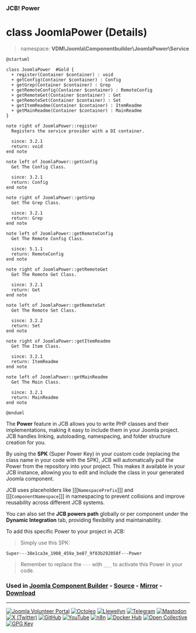 ### JCB! Power
# class JoomlaPower (Details)
> namespace: **VDM\Joomla\Componentbuilder\JoomlaPower\Service**

```uml
@startuml

class JoomlaPower  #Gold {
  + register(Container $container) : void
  + getConfig(Container $container) : Config
  + getGrep(Container $container) : Grep
  + getRemoteConfig(Container $container) : RemoteConfig
  + getRemoteGet(Container $container) : Get
  + getRemoteSet(Container $container) : Set
  + getItemReadme(Container $container) : ItemReadme
  + getMainReadme(Container $container) : MainReadme
}

note right of JoomlaPower::register
  Registers the service provider with a DI container.

  since: 3.2.1
  return: void
end note

note left of JoomlaPower::getConfig
  Get The Config Class.

  since: 3.2.1
  return: Config
end note

note right of JoomlaPower::getGrep
  Get The Grep Class.

  since: 3.2.1
  return: Grep
end note

note left of JoomlaPower::getRemoteConfig
  Get The Remote Config Class.

  since: 5.1.1
  return: RemoteConfig
end note

note right of JoomlaPower::getRemoteGet
  Get The Remote Get Class.

  since: 3.2.1
  return: Get
end note

note left of JoomlaPower::getRemoteSet
  Get The Remote Set Class.

  since: 3.2.2
  return: Set
end note

note right of JoomlaPower::getItemReadme
  Get The Item Class.

  since: 3.2.1
  return: ItemReadme
end note

note left of JoomlaPower::getMainReadme
  Get The Main Class.

  since: 3.2.1
  return: MainReadme
end note

@enduml
```

The **Power** feature in JCB allows you to write PHP classes and their implementations,
making it easy to include them in your Joomla project. JCB handles linking, autoloading,
namespacing, and folder structure creation for you.

By using the **SPK** (Super Power Key) in your custom code (replacing the class name
in your code with the SPK), JCB will automatically pull the Power from the repository
into your project. This makes it available in your JCB instance, allowing you to edit
and include the class in your generated Joomla component.

JCB uses placeholders like [[[`NamespacePrefix`]]] and [[[`ComponentNamespace`]]] in
namespacing to prevent collisions and improve reusability across different JCB systems.

You can also set the **JCB powers path** globally or per component under the
**Dynamic Integration** tab, providing flexibility and maintainability.

To add this specific Power to your project in JCB:

> Simply use this SPK:
```
Super---38e1ca3e_1908_459a_be87_9f83b292058f---Power
```
> Remember to replace the `---` with `___` to activate this Power in your code.

### Used in [Joomla Component Builder](https://www.joomlacomponentbuilder.com) - [Source](https://git.vdm.dev/joomla/Component-Builder) - [Mirror](https://github.com/vdm-io/Joomla-Component-Builder) - [Download](https://git.vdm.dev/joomla/pkg-component-builder/releases)

---
[![Joomla Volunteer Portal](https://img.shields.io/badge/-Joomla-gold?logo=joomla)](https://volunteers.joomla.org/joomlers/1396-llewellyn-van-der-merwe "Join Llewellyn on the Joomla Volunteer Portal: Shaping the Future Together!") [![Octoleo](https://img.shields.io/badge/-Octoleo-black?logo=linux)](https://git.vdm.dev/octoleo "--quiet") [![Llewellyn](https://img.shields.io/badge/-Llewellyn-ffffff?logo=gitea)](https://git.vdm.dev/Llewellyn "Collaborate and Innovate with Llewellyn on Git: Building a Better Code Future!") [![Telegram](https://img.shields.io/badge/-Telegram-blue?logo=telegram)](https://t.me/Joomla_component_builder "Join Llewellyn and the Community on Telegram: Building Joomla Components Together!") [![Mastodon](https://img.shields.io/badge/-Mastodon-9e9eec?logo=mastodon)](https://joomla.social/@llewellyn "Connect and Engage with Llewellyn on Joomla Social: Empowering Communities, One Post at a Time!") [![X (Twitter)](https://img.shields.io/badge/-X-black?logo=x)](https://x.com/llewellynvdm "Join the Conversation with Llewellyn on X: Where Ideas Take Flight!") [![GitHub](https://img.shields.io/badge/-GitHub-181717?logo=github)](https://github.com/Llewellynvdm "Build, Innovate, and Thrive with Llewellyn on GitHub: Turning Ideas into Impact!") [![YouTube](https://img.shields.io/badge/-YouTube-ff0000?logo=youtube)](https://www.youtube.com/@OctoYou "Explore, Learn, and Create with Llewellyn on YouTube: Your Gateway to Inspiration!") [![n8n](https://img.shields.io/badge/-n8n-black?logo=n8n)](https://n8n.io/creators/octoleo "Effortless Automation and Impactful Workflows with Llewellyn on n8n!") [![Docker Hub](https://img.shields.io/badge/-Docker-grey?logo=docker)](https://hub.docker.com/u/llewellyn "Llewellyn on Docker: Containerize Your Creativity!") [![Open Collective](https://img.shields.io/badge/-Donate-green?logo=opencollective)](https://opencollective.com/joomla-component-builder "Donate towards JCB: Help Llewellyn financially so he can continue developing this great tool!") [![GPG Key](https://img.shields.io/badge/-GPG-blue?logo=gnupg)](https://git.vdm.dev/Llewellyn/gpg "Unlock Trust and Security with Llewellyn's GPG Key: Your Gateway to Verified Connections!")